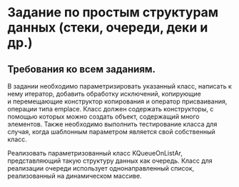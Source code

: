 # Задание по простым структурам данных (стеки, очереди, деки и др.)

## Требования ко всем заданиям. 

В задании необходимо параметризировать указанный класс, написать к нему итератор, добавить обработку исключений, копирующие и перемещающие конструктор копирования и оператор присваивания, операции типа emplace. Класс должен содержать конструкторы, с помощью которых можно создать объект, содержащий много элементов. Также необходимо выполнить тестирование класса для случая, когда шаблонным параметром является свой собственный класс.

Реализовать параметризованный класс KQueueOnListAr, представляющий такую структуру данных как очередь. Класс для реализации очереди использует однонаправленный список, реализованный на динамическом массиве.